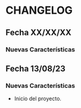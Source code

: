 # CHANGELOG

## Fecha XX/XX/XX

### Nuevas Características

## Fecha 13/08/23

### Nuevas Características
- Inicio del proyecto.